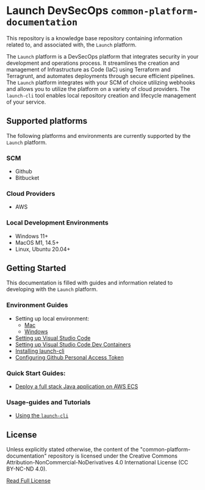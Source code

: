 # Launch DevSecOps `common-platform-documentation`

This repository is a knowledge base repository containing information related to, and associated with, the `Launch` platform.

The `Launch` platform is a DevSecOps platform that integrates security in your development and operations process. It streamlines the creation and management of Infrastructure as Code (IaC) using Terraform and Terragrunt, and automates deployments through secure efficient pipelines. The `Launch` platform integrates with your SCM of choice utilizing webhooks and allows you to utilize the platform on a variety of cloud providers. The `launch-cli` tool enables local repository creation and lifecycle management of your service.

## Supported platforms
The following platforms and environments are currently supported by the `Launch` platform.

### SCM
- Github
- Bitbucket

### Cloud Providers
- AWS

### Local Development Environments
- Windows 11+
- MacOS M1, 14.5+
- Linux, Ubuntu 20.04+

## Getting Started

This documentation is filled with guides and information related to developing with the `Launch` platform. 

### Environment Guides
- Setting up local environment: 
    - [Mac](./platform/development-environments/local/java/mac/README.md)
    - [Windows](./platform/development-environments/local/java/windows/README.md)
- [Setting up Visual Studio Code](./platform/development-environments/local/vscode/README.md)
- [Setting up Visual Studio Code Dev Containers](./platform/development-environments/local/vscode/dev-containers/README.md)
- [Installing launch-cli](./platform/cli/README.md)
- [Configuring Github Personal Access Token](./platform/development-environments/local/token/README.md)

### Quick Start Guides:
- [Deploy a full stack Java application on AWS ECS](./platform/cli/usage-guides/new-service/java/aws/README.md)

### Usage-guides and Tutorials
- [Using the `launch-cli`](./platform/cli/usage-guides/README.md)


## License
Unless explicitly stated otherwise, the content of the "common-platform-documentation" repository is licensed under the Creative Commons Attribution-NonCommercial-NoDerivatives 4.0 International License (CC BY-NC-ND 4.0).

[Read Full License](./LICENSE)